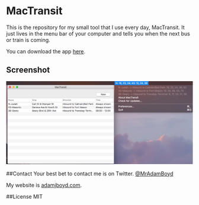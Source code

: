 # MacTransit
This is the repository for my small tool that I use every day, MacTransit. It just lives in the menu bar of your computer and tells you when the next bus or train is coming.

You can download the app [here](http://adamjboyd.com/MacTransit.zip).

## Screenshot
![Screenshot](https://raw.githubusercontent.com/MrAdamBoyd/MacTransit/master/Images/Example.png)

##Contact
Your best bet to contact me is on Twitter. [@MrAdamBoyd](https://twitter.com/MrAdamBoyd)

My website is [adamjboyd.com](http://www.adamjboyd.com).

##License
MIT
